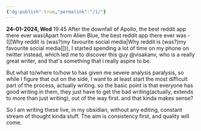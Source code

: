```yaml
---
{"dg-publish":true,"permalink":"/1/"}
---
```


**24-01-2024, Wed** 19:45
After the downfall of Apollo, the best reddit app there ever was(Apart from Alien Blue, the best reddit app there ever was - ([[Why reddit is (was?)my favourite social media\|Why reddit is (was?)my favourite social media]])), I started spending a lot of time on my phone on twitter instead, which led me to discover this guy @visakanv, who is a really great writer, and that's something that i really aspire to be. 


But what to/where to/how to has given me severe analysis paralysis, so while I figure that out on the side, I want to at least start the most difficult part of the process, actually writing. so the basic point is that everyone has good writing in them, they just have to get the bad writing(actually, extends to more than just writing), out of the way first. and that kinda makes sense? 

So I am writing these live, in my obsidian, without any editing, constant stream of thought kinda stuff. The aim is consistency first, and quality will come. 